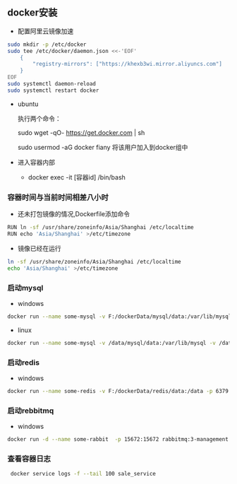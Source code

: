 ## docker安装

- 配置阿里云镜像加速

```bash
sudo mkdir -p /etc/docker
sudo tee /etc/docker/daemon.json <<-'EOF'
    {
        "registry-mirrors": ["https://khexb3wi.mirror.aliyuncs.com"]
    }
EOF
sudo systemctl daemon-reload
sudo systemctl restart docker
```

- ubuntu 

  执行两个命令：

  sudo wget -qO- https://get.docker.com | sh

  sudo usermod -aG docker fiany 将该用户加入到docker组中

- 进入容器内部

  - docker exec -it [容器id]  /bin/bash

### 容器时间与当前时间相差八小时

- 还未打包镜像的情况,Dockerfile添加命令

```bash
RUN ln -sf /usr/share/zoneinfo/Asia/Shanghai /etc/localtime
RUN echo 'Asia/Shanghai' >/etc/timezone
```

- 镜像已经在运行

```bash
ln -sf /usr/share/zoneinfo/Asia/Shanghai /etc/localtime
echo 'Asia/Shanghai' >/etc/timezone
```

### 启动mysql

- windows

```bash
docker run --name some-mysql -v F:/dockerData/mysql/data:/var/lib/mysql  -e MYSQL_ROOT_PASSWORD=root -p 3306:3306 -d mysql:5.7.23
```

- linux

```bash
docker run --name some-mysql -v /data/mysql/data:/var/lib/mysql -v /data/mysql/my.cnf:/etc/mysql/mysql.conf.d/mysqld.cnf -e MYSQL_ROOT_PASSWORD=root -p 3306:3306 -d mysql:5.7.23
```

### 启动redis

- windows

```bash
docker run --name some-redis -v F:/dockerData/redis/data:/data -p 6379:6379 -d redis
```

### 启动rebbitmq

- windows

```bash
docker run -d --name some-rabbit  -p 15672:15672 rabbitmq:3-management
```

### 查看容器日志

```bash
 docker service logs -f --tail 100 sale_service
```

